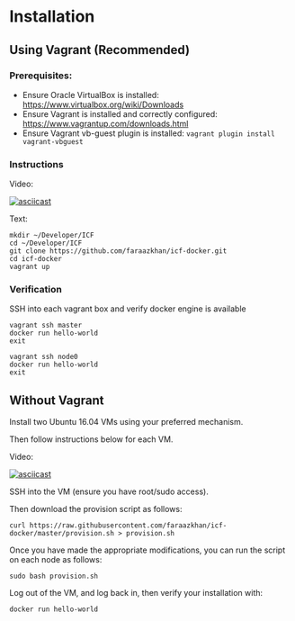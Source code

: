 # Installation

## Using Vagrant (Recommended)

### Prerequisites:

* Ensure Oracle VirtualBox is installed: https://www.virtualbox.org/wiki/Downloads
* Ensure Vagrant is installed and correctly configured: https://www.vagrantup.com/downloads.html
* Ensure Vagrant vb-guest plugin is installed: `vagrant plugin install
  vagrant-vbguest`

### Instructions

Video:

[![asciicast](https://asciinema.org/a/o3TGQ8U09nv5NnwhWp5WkLGxc.png)](https://asciinema.org/a/4wL2mMh22qSWsHPsDdBZAopkC)

Text:

```
mkdir ~/Developer/ICF
cd ~/Developer/ICF
git clone https://github.com/faraazkhan/icf-docker.git
cd icf-docker
vagrant up
```

### Verification

SSH into each vagrant box and verify docker engine is available

```
vagrant ssh master
docker run hello-world
exit
```

```
vagrant ssh node0
docker run hello-world
exit
```

## Without Vagrant

Install two Ubuntu 16.04 VMs using your preferred mechanism.

Then follow instructions below for each VM.

Video:

[![asciicast](https://asciinema.org/a/HySLvDdZ6HvHw3scRuaCAZFTj.png)](https://asciinema.org/a/HySLvDdZ6HvHw3scRuaCAZFTj)

SSH into the VM (ensure you have root/sudo access).

Then download the provision script as follows:

```
curl https://raw.githubusercontent.com/faraazkhan/icf-docker/master/provision.sh > provision.sh
```

Once you have made the appropriate modifications, you can run the script on each node as follows:

```
sudo bash provision.sh
```

Log out of the VM, and log back in, then verify your installation with:

`docker run hello-world`

